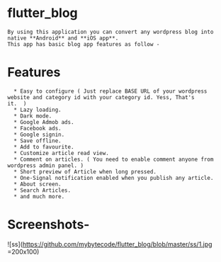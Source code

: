 # flutter_blog
    By using this application you can convert any wordpress blog into native **Android** and **iOS app**.
    This app has basic blog app features as follow - 
    
 # Features
      * Easy to configure ( Just replace BASE URL of your wordpress website and category id with your category id. Yess, That's         it.  )
      * Lazy loading.
      * Dark mode.
      * Google Admob ads.
      * Facebook ads.
      * Google signin.
      * Save offline.
      * Add to favourite.
      * Customize article read view.
      * Comment on articles. ( You need to enable comment anyone from wordpress admin panel. )
      * Short preview of Article when long pressed.
      * One-Signal notification enabled when you publish any article.
      * About screen.
      * Search Articles.
      * and much more.
      
 # Screenshots-
 
 ![ss](https://github.com/mybytecode/flutter_blog/blob/master/ss/1.jpg =200x100)
